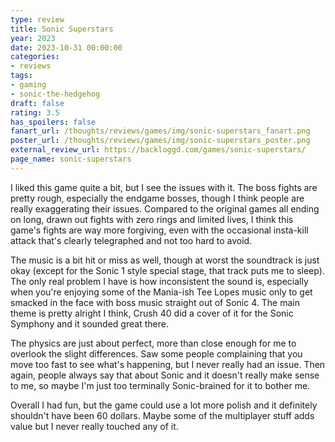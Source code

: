 ```yaml
---
type: review
title: Sonic Superstars
year: 2023
date: 2023-10-31 00:00:00
categories:
- reviews
tags:
- gaming
- sonic-the-hedgehog
draft: false
rating: 3.5
has_spoilers: false
fanart_url: /thoughts/reviews/games/img/sonic-superstars_fanart.png
poster_url: /thoughts/reviews/games/img/sonic-superstars_poster.png
external_review_url: https://backloggd.com/games/sonic-superstars/
page_name: sonic-superstars
---
```


I liked this game quite a bit, but I see the issues with it. The boss fights are pretty rough, especially the endgame bosses, though I think people are really exaggerating their issues. Compared to the original games all ending on long, drawn out fights with zero rings and limited lives, I think this game's fights are way more forgiving, even with the occasional insta-kill attack that's clearly telegraphed and not too hard to avoid.

The music is a bit hit or miss as well, though at worst the soundtrack is just okay (except for the Sonic 1 style special stage, that track puts me to sleep). The only real problem I have is how inconsistent the sound is, especially when you're enjoying some of the Mania-ish Tee Lopes music only to get smacked in the face with boss music straight out of Sonic 4. The main theme is pretty alright I think, Crush 40 did a cover of it for the Sonic Symphony and it sounded great there.

The physics are just about perfect, more than close enough for me to overlook the slight differences. Saw some people complaining that you move too fast to see what's happening, but I never really had an issue. Then again, people always say that about Sonic and it doesn't really make sense to me, so maybe I'm just too terminally Sonic-brained for it to bother me.

Overall I had fun, but the game could use a lot more polish and it definitely shouldn't have been 60 dollars. Maybe some of the multiplayer stuff adds value but I never really touched any of it.

